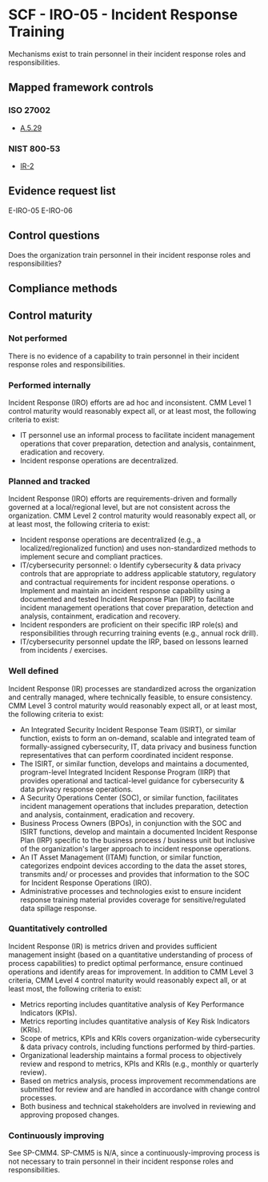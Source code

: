 # SCF - IRO-05 - Incident Response Training
Mechanisms exist to train personnel in their incident response roles and responsibilities.
## Mapped framework controls
### ISO 27002
- [A.5.29](../iso27002/a-5.md#a529)

### NIST 800-53
- [IR-2](../nist80053/ir-2.md)

## Evidence request list
E-IRO-05
E-IRO-06

## Control questions
Does the organization train personnel in their incident response roles and responsibilities?

## Compliance methods


## Control maturity
### Not performed
There is no evidence of a capability to train personnel in their incident response roles and responsibilities.

### Performed internally
Incident Response (IRO) efforts are ad hoc and inconsistent. CMM Level 1 control maturity would reasonably expect all, or at least most, the following criteria to exist:
- IT personnel use an informal process to facilitate incident management operations that cover preparation, detection and analysis, containment, eradication and recovery.
- Incident response operations are decentralized.

### Planned and tracked
Incident Response (IRO) efforts are requirements-driven and formally governed at a local/regional level, but are not consistent across the organization. CMM Level 2 control maturity would reasonably expect all, or at least most, the following criteria to exist:
- Incident response operations are decentralized (e.g., a localized/regionalized function) and uses non-standardized methods to implement secure and compliant practices.
- IT/cybersecurity personnel:
o	Identify cybersecurity & data privacy controls that are appropriate to address applicable statutory, regulatory and contractual requirements for incident response operations.
o	Implement and maintain an incident response capability using a documented and tested Incident Response Plan (IRP) to facilitate incident management operations that cover preparation, detection and analysis, containment, eradication and recovery.
- Incident responders are proficient on their specific IRP role(s) and responsibilities through recurring training events (e.g., annual rock drill).
- IT/cybersecurity personnel update the IRP, based on lessons learned from incidents / exercises.

### Well defined
Incident Response (IR) processes are standardized across the organization and centrally managed, where technically feasible, to ensure consistency. CMM Level 3 control maturity would reasonably expect all, or at least most, the following criteria to exist:
- An Integrated Security Incident Response Team (ISIRT), or similar function, exists to form an on-demand, scalable and integrated team of formally-assigned cybersecurity, IT, data privacy and business function representatives that can perform coordinated incident response.
- The ISIRT, or similar function, develops and maintains a documented, program-level Integrated Incident Response Program (IIRP) that provides operational and tactical-level guidance for cybersecurity & data privacy response operations.
- A Security Operations Center (SOC), or similar function, facilitates incident management operations that includes preparation, detection and analysis, containment, eradication and recovery.
- Business Process Owners (BPOs), in conjunction with the SOC and ISIRT functions, develop and maintain a documented Incident Response Plan (IRP) specific to the business process / business unit but inclusive of the organization's larger approach to incident response operations.
- An IT Asset Management (ITAM) function, or similar function, categorizes endpoint devices according to the data the asset stores, transmits and/ or processes and provides that information to the SOC for Incident Response Operations (IRO).
- Administrative processes and technologies exist to ensure incident response training material provides coverage for sensitive/regulated data spillage response.

### Quantitatively controlled
Incident Response (IR) is metrics driven and provides sufficient management insight (based on a quantitative understanding of process of process capabilities) to predict optimal performance, ensure continued operations and identify areas for improvement. In addition to CMM Level 3 criteria, CMM Level 4 control maturity would reasonably expect all, or at least most, the following criteria to exist:
- Metrics reporting includes quantitative analysis of Key Performance Indicators (KPIs).
- Metrics reporting includes quantitative analysis of Key Risk Indicators (KRIs).
- Scope of metrics, KPIs and KRIs covers organization-wide cybersecurity & data privacy controls, including functions performed by third-parties.
- Organizational leadership maintains a formal process to objectively review and respond to metrics, KPIs and KRIs (e.g., monthly or quarterly review).
- Based on metrics analysis, process improvement recommendations are submitted for review and are handled in accordance with change control processes.
- Both business and technical stakeholders are involved in reviewing and approving proposed changes.

### Continuously improving
See SP-CMM4. SP-CMM5 is N/A, since a continuously-improving process is not necessary to train personnel in their incident response roles and responsibilities.
